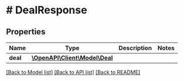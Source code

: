 # # DealResponse

## Properties

Name | Type | Description | Notes
------------ | ------------- | ------------- | -------------
**deal** | [**\OpenAPI\Client\Model\Deal**](Deal.md) |  |

[[Back to Model list]](../../README.md#models) [[Back to API list]](../../README.md#endpoints) [[Back to README]](../../README.md)
